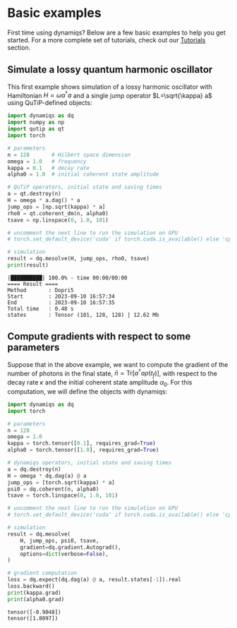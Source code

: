 # Basic examples

First time using dynamiqs? Below are a few basic examples to help you get started. For a more complete set of tutorials, check out our [Tutorials](../tutorials/index.md) section.

## Simulate a lossy quantum harmonic oscillator

This first example shows simulation of a lossy harmonic oscillator with Hamiltonian $H=\omega a^\dagger a$ and a single jump operator $L=\sqrt{\kappa} a$ using QuTiP-defined objects:

```python
import dynamiqs as dq
import numpy as np
import qutip as qt
import torch

# parameters
n = 128       # Hilbert space dimension
omega = 1.0   # frequency
kappa = 0.1   # decay rate
alpha0 = 1.0  # initial coherent state amplitude

# QuTiP operators, initial state and saving times
a = qt.destroy(n)
H = omega * a.dag() * a
jump_ops = [np.sqrt(kappa) * a]
rho0 = qt.coherent_dm(n, alpha0)
tsave = np.linspace(0, 1.0, 101)

# uncomment the next line to run the simulation on GPU
# torch.set_default_device('cuda' if torch.cuda.is_available() else 'cpu')

# simulation
result = dq.mesolve(H, jump_ops, rho0, tsave)
print(result)
```

```text
|██████████| 100.0% - time 00:00/00:00
==== Result ====
Method       : Dopri5
Start        : 2023-09-10 16:57:34
End          : 2023-09-10 16:57:35
Total time   : 0.48 s
states       : Tensor (101, 128, 128) | 12.62 Mb
```

## Compute gradients with respect to some parameters

Suppose that in the above example, we want to compute the gradient of the number of photons in the final state, $\bar{n} = \mathrm{Tr}[a^\dagger a \rho(t_f)]$, with respect to the decay rate $\kappa$ and the initial coherent state amplitude $\alpha_0$. For this computation, we will define the objects with dynamiqs:

```python
import dynamiqs as dq
import torch

# parameters
n = 128
omega = 1.0
kappa = torch.tensor([0.1], requires_grad=True)
alpha0 = torch.tensor([1.0], requires_grad=True)

# dynamiqs operators, initial state and saving times
a = dq.destroy(n)
H = omega * dq.dag(a) @ a
jump_ops = [torch.sqrt(kappa) * a]
psi0 = dq.coherent(n, alpha0)
tsave = torch.linspace(0, 1.0, 101)

# uncomment the next line to run the simulation on GPU
# torch.set_default_device('cuda' if torch.cuda.is_available() else 'cpu')

# simulation
result = dq.mesolve(
    H, jump_ops, psi0, tsave,
    gradient=dq.gradient.Autograd(),
    options=dict(verbose=False),
)

# gradient computation
loss = dq.expect(dq.dag(a) @ a, result.states[-1]).real
loss.backward()
print(kappa.grad)
print(alpha0.grad)
```

```text
tensor([-0.9048])
tensor([1.8097])
```
